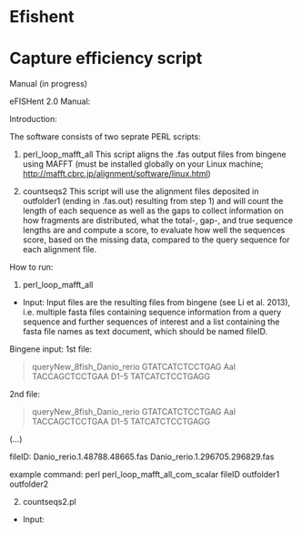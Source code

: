 # Efishent
# Capture efficiency script

Manual (in progress)

eFISHent 2.0 Manual:

Introduction:

The software consists of two seprate PERL scripts:

1) perl_loop_mafft_all
This script aligns the .fas output files from bingene using MAFFT (must be installed globally on your Linux machine; http://mafft.cbrc.jp/alignment/software/linux.html)

2) countseqs2
This script will use the alignment files deposited in outfolder1 (ending in .fas.out) resulting from step 1) and will count the length of each sequence as well as the gaps to collect information on how fragments are distributed, what the total-, gap-, and true sequence lengths are and compute a score, to evaluate how well the sequences score, based on the missing data, compared to the query sequence for each alignment file.

How to run:

1) perl_loop_mafft_all

- Input: Input files are the resulting files from bingene (see Li et al. 2013), i.e. multiple fasta files containing sequence information from a query sequence and further sequences of interest and a list containing the fasta file names as text document, which should be named fileID.

Bingene input:
1st file:
>queryNew_8fish_Danio_rerio 
GTATCATCTCCTGAG
>Aal 
TACCAGCTCCTGAA
>D1-5 
TATCATCTCCTGAGG

2nd file:

>queryNew_8fish_Danio_rerio 
GTATCATCTCCTGAG
>Aal 
TACCAGCTCCTGAA
>D1-5 
TATCATCTCCTGAGG

(…)

fileID:
Danio_rerio.1.48788.48665.fas
Danio_rerio.1.296705.296829.fas


example command: 
perl perl_loop_mafft_all_com_scalar fileID outfolder1 outfolder2 


2) countseqs2.pl

- Input: 

